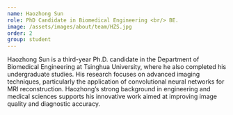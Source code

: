 ```yaml
---
name: Haozhong Sun
role: PhD Candidate in Biomedical Engineering <br/> BE.
image: /assets/images/about/team/HZS.jpg
order: 2
group: student
---
```


Haozhong Sun is a third-year Ph.D. candidate in the Department of Biomedical Engineering at Tsinghua University, where he also completed his undergraduate studies. His research focuses on advanced imaging techniques, particularly the application of convolutional neural networks for MRI reconstruction. Haozhong’s strong background in engineering and medical sciences supports his innovative work aimed at improving image quality and diagnostic accuracy. 